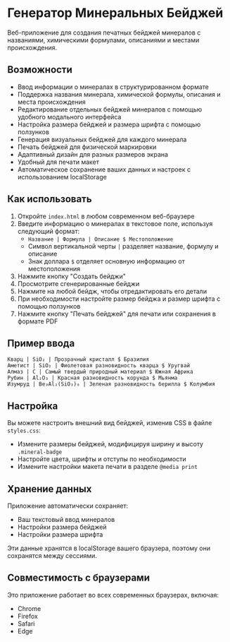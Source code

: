 # Генератор Минеральных Бейджей

Веб-приложение для создания печатных бейджей минералов с названиями, химическими формулами, описаниями и местами происхождения.

## Возможности

- Ввод информации о минералах в структурированном формате
- Поддержка названия минерала, химической формулы, описания и места происхождения
- Редактирование отдельных бейджей минералов с помощью удобного модального интерфейса
- Настройка размера бейджей и размера шрифта с помощью ползунков
- Генерация визуальных бейджей для каждого минерала
- Печать бейджей для физической маркировки
- Адаптивный дизайн для разных размеров экрана
- Удобный для печати макет
- Автоматическое сохранение ваших данных и настроек с использованием localStorage

## Как использовать

1. Откройте `index.html` в любом современном веб-браузере
2. Введите информацию о минералах в текстовое поле, используя следующий формат:
   - `Название | Формула | Описание $ Местоположение`
   - Символ вертикальной черты `|` разделяет название, формулу и описание
   - Знак доллара `$` отделяет основную информацию от местоположения
3. Нажмите кнопку "Создать бейджи"
4. Просмотрите сгенерированные бейджи
5. Нажмите на любой бейдж, чтобы отредактировать его детали
6. При необходимости настройте размер бейджа и размер шрифта с помощью ползунков
7. Нажмите кнопку "Печать бейджей" для печати или сохранения в формате PDF

## Пример ввода

```
Кварц | SiO₂ | Прозрачный кристалл $ Бразилия
Аметист | SiO₂ | Фиолетовая разновидность кварца $ Уругвай
Алмаз | C | Самый твердый природный материал $ Южная Африка
Рубин | Al₂O₃ | Красная разновидность корунда $ Мьянма
Изумруд | Be₃Al₂(SiO₃)₆ | Зеленая разновидность берилла $ Колумбия
```

## Настройка

Вы можете настроить внешний вид бейджей, изменив CSS в файле `styles.css`:

- Измените размеры бейджей, модифицируя ширину и высоту `.mineral-badge`
- Настройте цвета, шрифты и отступы по необходимости
- Измените настройки макета печати в разделе `@media print`

## Хранение данных

Приложение автоматически сохраняет:
- Ваш текстовый ввод минералов
- Настройки размера бейджей
- Настройки размера шрифта

Эти данные хранятся в localStorage вашего браузера, поэтому они сохранятся между сессиями.

## Совместимость с браузерами

Это приложение работает во всех современных браузерах, включая:
- Chrome
- Firefox
- Safari
- Edge